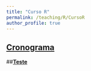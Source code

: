 ```yaml
---
title: "Curso R"
permalink: /teaching/R/CursoR
author_profile: true
---
```


## <b>[Cronograma](http://fjnovais.github.io/teaching/R/Cronograma)</b>

##<b>[Teste](http://fjnovais.github.io/teaching/R/EXPLORACAO)</b>
